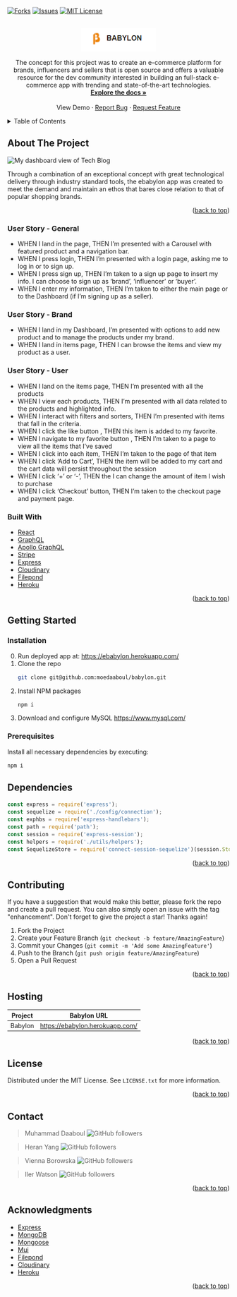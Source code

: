 <div id="top"></div>

[![Forks][forks-shield]][forks-url] [![Issues][issues-shield]][issues-url] [![MIT License][license-shield]][license-url]

<!-- PROJECT LOGO -->
<br />
<div align="center">
  <a href="https://github.com/moedaaboul/babylon">
    <img src="./client/public/images/logo.png" alt="Logo">
  </a>

  <p align="center">
    The concept for this project was to create an e-commerce platform for brands, influencers and sellers that is open source and offers a valuable resource for the dev community interested in building an full-stack e-commerce app with trending and state-of-the-art technologies. 
    <br />
    <a href="https://github.com/moedaaboul/babylon"><strong>Explore the docs »</strong></a>
    <br />
    <br />
    <a https://ebabylon.herokuapp.com/">View Demo</a>
    ·
    <a href="https://github.com/moedaaboul/babylon/issues">Report Bug</a>
    ·
    <a href="https://github.com/moedaaboul/babylon/issues">Request Feature</a>
  </p>
</div>

<!-- TABLE OF CONTENTS -->
<details>
  <summary>Table of Contents</summary>
  <ol>
    <li>
      <a href="#about-the-project">About The Project</a>
      <ul>
        <li><a href="#user-story">User story</a></li>
        <li><a href="#built-with">Built With</a></li>
      </ul>
    </li>
    <li>
      <a href="#getting-started">Getting Started</a>
      <ul>
        <li><a href="#installation">Installation</a></li>
        <li><a href="#prerequisites">Prerequisites</a></li>
      </ul>
    </li>
    <li><a href="#dependencies">npm dependencies</a></li>
    <li><a href="#contributing">Contributing</a></li>
    <li><a href="#license">License</a></li>
    <li><a href="#contact">Contact</a></li>
    <li><a href="#acknowledgments">Acknowledgments</a></li>
  </ol>
</details>

## About The Project

![My dashboard view of Tech Blog](./client/public/images/readme.gif)

Through a combination of an exceptional concept with great technological delivery through industry standard tools, the
ebabylon app was created to meet the demand and maintain an ethos that bares close relation to that of popular shopping
brands.

<p align="right">(<a href="#top">back to top</a>)</p>

### User Story - General

- WHEN I land in the page, THEN I’m presented with a Carousel with featured product and a navigation bar.
- WHEN I press login, THEN I’m presented with a login page, asking me to log in or to sign up.
- WHEN I press sign up, THEN I’m taken to a sign up page to insert my info. I can choose to sign up as ‘brand’,
  ‘influencer’ or ‘buyer’.
- WHEN I enter my information, THEN I’m taken to either the main page or to the Dashboard (if I’m signing up as a
  seller).

### User Story - Brand

- WHEN I land in my Dashboard, I’m presented with options to add new product and to manage the products under my brand.
- WHEN I land in items page, THEN I can browse the items and view my product as a user.

### User Story - User

- WHEN I land on the items page, THEN I’m presented with all the products
- WHEN I view each products, THEN I’m presented with all data related to the products and highlighted info.
- WHEN I interact with filters and sorters, THEN I’m presented with items that fall in the criteria.
- WHEN I click the like button , THEN this item is added to my favorite.
- WHEN I navigate to my favorite button , THEN I’m taken to a page to view all the items that I’ve saved
- WHEN I click into each item, THEN I’m taken to the page of that item
- WHEN I click ‘Add to Cart’, THEN the item will be added to my cart and the cart data will persist throughout the
  session
- WHEN I click ‘+’ or ‘-’, THEN the I can change the amount of item I wish to purchase
- WHEN I click ‘Checkout’ button, THEN I’m taken to the checkout page and payment page.

### Built With

- [React](https://reactjs.org/)
- [GraphQL](https://graphql.org/)
- [Apollo GraphQL ](https://www.apollographql.com/)
- [Stripe](www.stripe.com)
- [Express](https://expressjs.com/)
- [Cloudinary](https://cloudinary.com/)
- [Filepond](https://pqina.nl/filepond/)
- [Heroku](https://www.heroku.com/)

<p align="right">(<a href="#top">back to top</a>)</p>

<!-- GETTING STARTED -->

## Getting Started

### Installation

0. Run deployed app at: https://ebabylon.herokuapp.com/
1. Clone the repo
   ```sh
   git clone git@github.com:moedaaboul/babylon.git
   ```
2. Install NPM packages
   ```sh
   npm i
   ```
3. Download and configure MySQL https://www.mysql.com/

### Prerequisites

Install all necessary dependencies by executing:

```sh
npm i
```

## Dependencies

```javascript
const express = require('express');
const sequelize = require('./config/connection');
const exphbs = require('express-handlebars');
const path = require('path');
const session = require('express-session');
const helpers = require('./utils/helpers');
const SequelizeStore = require('connect-session-sequelize')(session.Store);
```

<p align="right">(<a href="#top">back to top</a>)</p>

## Contributing

If you have a suggestion that would make this better, please fork the repo and create a pull request. You can also
simply open an issue with the tag "enhancement". Don't forget to give the project a star! Thanks again!

1. Fork the Project
2. Create your Feature Branch (`git checkout -b feature/AmazingFeature`)
3. Commit your Changes (`git commit -m 'Add some AmazingFeature'`)
4. Push to the Branch (`git push origin feature/AmazingFeature`)
5. Open a Pull Request

<p align="right">(<a href="#top">back to top</a>)</p>

<!-- LICENSE -->

## Hosting

| Project | Babylon URL                       |
| ------- | --------------------------------- |
| Babylon | <https://ebabylon.herokuapp.com/> |

<p align="right">(<a href="#top">back to top</a>)</p>

## License

Distributed under the MIT License. See `LICENSE.txt` for more information.

<p align="right">(<a href="#top">back to top</a>)</p>

<!-- CONTACT -->

## Contact

> Muhammad Daaboul ![GitHub followers](https://img.shields.io/github/followers/moedaaboul?style=social)

> Heran Yang ![GitHub followers](https://img.shields.io/github/followers/heranYang93?style=social)

> Vienna Borowska ![GitHub followers](https://img.shields.io/github/followers/ViennaBorowska?style=social)

> Iler Watson ![GitHub followers](https://img.shields.io/github/followers/Iler22?style=social)

<!-- > ![GitHub followers](https://img.shields.io/github/followers/heranYang93?style=social) -->

<p align="right">(<a href="#top">back to top</a>)</p>

<!-- ACKNOWLEDGMENTS -->

## Acknowledgments

- [Express](https://expressjs.com)
- [MongoDB](https://www.mongodb.com/cloud/atlas)
- [Mongoose](https://mongoosejs.com/)
- [Mui](https://mui.com/)
- [Filepond](https://pqina.nl/filepond/)
- [Cloudinary](https://cloudinary.com)
- [Heroku](https://id.heroku.com/login)

<p align="right">(<a href="#top">back to top</a>)</p>

[forks-shield]: https://img.shields.io/github/forks/moedaaboul/babylon.svg?style=for-the-badge
[forks-url]: https://github.com/moedaaboul/babylon/network/members
[issues-shield]: https://img.shields.io/github/issues/moedaaboul/babylon.svg?style=for-the-badge
[issues-url]: https://github.com/moedaaboul/babylon/issues
[license-shield]: https://img.shields.io/github/license/moedaaboul/babylon.svg?style=for-the-badge
[license-url]: https://github.com/moedaaboul/babylon/blob/master/LICENSE.txt
[linkedin-shield]: https://img.shields.io/badge/-LinkedIn-black.svg?style=for-the-badge&logo=linkedin&colorB=555
[linkedin-url-md]: https://www.linkedin.com/in/muhammad-daaboul-38470046/
[github-follow-shield-md]: https://img.shields.io/github/followers/heranYang93?style=social
[linkedin-url-hy]: https://linkedin.com/in/heranyang/
[github-follow-shield-hy]: https://img.shields.io/github/followers/moedaaboul?style=social
[linkedin-url-eh]: https://www.linkedin.com/in/vienna-b-108b04229/
[linkedin-url-iw]: https://linkedin.com/in/iler-watson-643442158/
[login-screenshot]: /__admin__/resources/login.png
[feed-screenshot]: /__admin__/resources/feed.png
[post-screenshot]: /__admin__/resources/post.png
